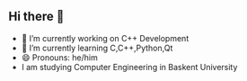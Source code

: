 ## Hi there 👋

- 🔭 I’m currently working on C++ Development
- 🌱 I’m currently learning C,C++,Python,Qt
- 😄 Pronouns: he/him
- I am studying Computer Engineering in Baskent University
  
